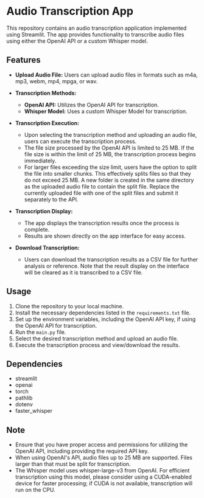 # Audio Transcription App

This repository contains an audio transcription application implemented using Streamlit. The app provides functionality to transcribe audio files using either the OpenAI API or a custom Whisper model.

## Features

- **Upload Audio File:** Users can upload audio files in formats such as m4a, mp3, webm, mp4, mpga, or wav.

- **Transcription Methods:**
  - **OpenAI API:** Utilizes the OpenAI API for transcription.
  - **Whisper Model:** Uses a custom Whisper Model for transcription.
  
- **Transcription Execution:**
  - Upon selecting the transcription method and uploading an audio file, users can execute the transcription process.
  - The file size processed by the OpenAI API is limited to 25 MB. If the file size is within the limit of 25 MB, the transcription process begins immediately.
  - For larger files exceeding the size limit, users have the option to split the file into smaller chunks. This effectively splits files so that they do not exceed 25 MB. A new folder is created in the same directory as the uploaded audio file to contain the split file. Replace the currently uploaded file with one of the split files and submit it separately to the API.

- **Transcription Display:**
  - The app displays the transcription results once the process is complete.
  - Results are shown directly on the app interface for easy access.

- **Download Transcription:**
  - Users can download the transcription results as a CSV file for further analysis or reference. Note that the result display on the interface will be cleared as it is transcribed to a CSV file.

## Usage

1. Clone the repository to your local machine.
2. Install the necessary dependencies listed in the `requirements.txt` file.
3. Set up the environment variables, including the OpenAI API key, if using the OpenAI API for transcription.
4. Run the `main.py` file.
5. Select the desired transcription method and upload an audio file.
6. Execute the transcription process and view/download the results.

## Dependencies

- streamlit
- openai
- torch
- pathlib
- dotenv
- faster_whisper

## Note

- Ensure that you have proper access and permissions for utilizing the OpenAI API, including providing the required API key.
- When using OpenAI's API, audio files up to 25 MB are supported. Files larger than that must be split for transcription.
- The Whisper model uses whisper-large-v3 from OpenAI. For efficient transcription using this model, please consider using a CUDA-enabled device for faster processing; if CUDA is not available, transcription will run on the CPU.
